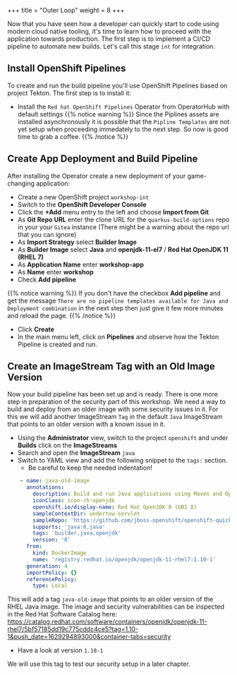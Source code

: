 +++
title = "Outer Loop"
weight = 8
+++

Now that you have seen how a developer can quickly start to code using modern cloud native tooling, it's time to learn how to proceed with the application towards production. The first step is to implement a CI/CD pipeline to automate new builds. Let's call this stage `int` for integration.

## Install OpenShift Pipelines

To create and run the build pipeline you'll use OpenShift Pipelines based on project Tekton. The first step is to install it:

- Install the `Red hat OpenShift Pipelines` Operator from OperatorHub with default settings
{{% notice warning %}}
Since the Piplines assets are installed asynchronously it is possible that the `Pipline Templates` are not yet setup when proceeding immedately to the next step. So now is good time to grab a coffee.
{{% /notice %}}

## Create App Deployment and Build Pipeline

After installing the Operator create a new deployment of your game-changing application:

- Create a new OpenShift project `workshop-int`
- Switch to the **OpenShift Developer Console**
- Click the **+Add** menu entry to the left and choose **Import from Git**
- As **Git Repo URL** enter the clone URL for the `quarkus-build-options` repo in your your `Gitea` instance (There might be a warning about the repo url that you can ignore)
- As **Import Strategy** select **Builder Image**
- As **Builder Image** select **Java** and **openjdk-11-el7** /  **Red Hat OpenJDK 11 (RHEL 7)** 
- As **Application Name** enter **workshop-app**
- As **Name** enter **workshop** 
- Check **Add pipeline**

{{% notice warning %}}
If you don't have the checkbox **Add pipeline** and get the message `There are no pipeline templates available for Java and Deployment combination` in the next step then just give it few more minutes and reload the page. 
{{% /notice %}}

- Click **Create**
- In the main menu left, click on **Pipelines** and observe how the Tekton Pipeline is created and run.

## Create an ImageStream Tag with an Old Image Version 

Now your build pipeline has been set up and is ready. There is one more step in preparation of the security part of this workshop. We need a way to build and deploy from an older image with some security issues in it. For this we will add another ImageStream `Tag` in the default `Java` ImageStream that points to an older version with a known issue in it.

- Using the **Administrator** view, switch to the project `openshift` and under **Builds** click on the **ImageStreams**
- Search and open the **ImageStream** `java`
- Switch to YAML view and add the following snippet to the `tags:` section.
  - Be careful to keep the needed indentation!

```yaml
    - name: java-old-image
      annotations:
        description: Build and run Java applications using Maven and OpenJDK 8.
        iconClass: icon-rh-openjdk
        openshift.io/display-name: Red Hat OpenJDK 8 (UBI 8)
        sampleContextDir: undertow-servlet
        sampleRepo: 'https://github.com/jboss-openshift/openshift-quickstarts'
        supports: 'java:8,java'
        tags: 'builder,java,openjdk'
        version: '8'
      from:
        kind: DockerImage
        name: 'registry.redhat.io/openjdk/openjdk-11-rhel7:1.10-1'
      generation: 4
      importPolicy: {}
      referencePolicy:
        type: Local
```

This will add a tag `java-old-image` that points to an older version of the RHEL Java image. The image and security vulnerabilities can be inspected in the Red Hat Software Catalog here:
https://catalog.redhat.com/software/containers/openjdk/openjdk-11-rhel7/5bf57185dd19c775cddc4ce5?tag=1.10-1&push_date=1629294893000&container-tabs=security
- Have a look at version `1.10-1`

We will use this tag to test our security setup in a later chapter.
